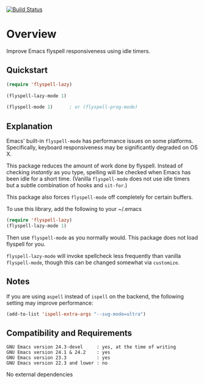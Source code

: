 [![Build Status](https://secure.travis-ci.org/rolandwalker/flyspell-lazy.png?branch=master)](http://travis-ci.org/rolandwalker/flyspell-lazy)

Overview
========

Improve Emacs flyspell responsiveness using idle timers.

Quickstart
----------

```lisp
(require 'flyspell-lazy)
 
(flyspell-lazy-mode 1)
 
(flyspell-mode 1)      ; or (flyspell-prog-mode)
```

Explanation
-----------

Emacs' built-in `flyspell-mode` has performance issues on some
platforms.  Specifically, keyboard responsiveness may be
significantly degraded on OS X.

This package reduces the amount of work done by flyspell.  Instead
of checking *instantly* as you type, spelling will be checked when
Emacs has been idle for a short time.  (Vanilla `flyspell-mode`
does not use idle timers but a subtle combination of hooks and
`sit-for`.)

This package also forces `flyspell-mode` off completely for certain
buffers.

To use this library, add the following to your ~/.emacs

```lisp
(require 'flyspell-lazy)
(flyspell-lazy-mode 1)
```

Then use `flyspell-mode` as you normally would.  This package does
not load flyspell for you.

`flyspell-lazy-mode` will invoke spellcheck less frequently than
vanilla `flyspell-mode`, though this can be changed somewhat via
`customize`.

Notes
-----

If you are using `aspell` instead of `ispell` on the backend, the
following setting may improve performance:

```lisp
(add-to-list 'ispell-extra-args "--sug-mode=ultra")
```

Compatibility and Requirements
------------------------------

	GNU Emacs version 24.3-devel     : yes, at the time of writing
	GNU Emacs version 24.1 & 24.2    : yes
	GNU Emacs version 23.3           : yes
	GNU Emacs version 22.3 and lower : no

No external dependencies
